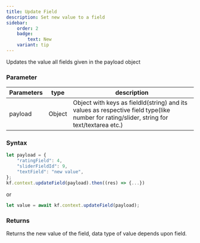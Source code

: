 ```yaml
---
title: Update Field
description: Set new value to a field
sidebar:
    order: 2
    badge:
        text: New
    variant: tip
---
```


Updates the value all fields given in the payload object

### Parameter

| Parameters | type   | description                                                                                                                               |
| ---------- | ------ | ----------------------------------------------------------------------------------------------------------------------------------------- |
| payload    | Object | Object with keys as fieldId(string) and its values as respective field type(like number for rating/slider, string for text/textarea etc.) |

### Syntax

```js
let payload = {
    "ratingField": 4,
    "sliderFieldId": 9,
    "textField": "new value",
};
kf.context.updateField(payload).then((res) => {...})
```

or

```js
let value = await kf.context.updateField(payload);
```

### Returns

Returns the new value of the field, data type of value depends upon field.
